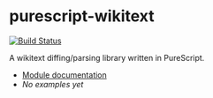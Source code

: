 purescript-wikitext
==================

[![Build Status](https://travis-ci.org/AKST/purescript-wikitext?branch=master)](https://travis-ci.org/AKST/purescript-wikitext.svg)

A wikitext diffing/parsing library written in PureScript.

- [Module documentation](docs.md)
- _No examples yet_
